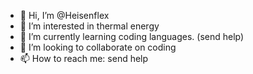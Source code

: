 - 👋 Hi, I’m @Heisenflex
- 👀 I’m interested in thermal energy
- 🌱 I’m currently learning coding languages. (send help)
- 💞️ I’m looking to collaborate on coding 
- 📫 How to reach me: send help

<!---
Heisenflex/Heisenflex is a ✨ special ✨ repository because its `README.md` (this file) appears on your GitHub profile.
You can click the Preview link to take a look at your changes.
--->
